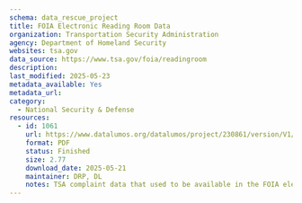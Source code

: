 ```yaml
---
schema: data_rescue_project 
title: FOIA Electronic Reading Room Data
organization: Transportation Security Administration
agency: Department of Homeland Security
websites: tsa.gov
data_source: https://www.tsa.gov/foia/readingroom
description: 
last_modified: 2025-05-23
metadata_available: Yes
metadata_url: 
category:
  - National Security & Defense 
resources:
  - id: 1061
    url: https://www.datalumos.org/datalumos/project/230861/version/V1/view
    format: PDF
    status: Finished
    size: 2.77
    download_date: 2025-05-21
    maintainer: DRP, DL
    notes: TSA complaint data that used to be available in the FOIA electronic reading room (taken down January 2025) are available here https://github.com/data-liberation-project/tsa-complaint-counts/tree/main. This collection does not include the complaint data, only what was available in the reading room on 5/21/25.
---
```

